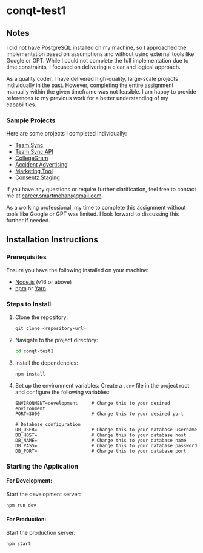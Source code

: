 # conqt-test1

## Notes
I did not have PostgreSQL installed on my machine, so I approached the implementation based on assumptions and without using external tools like Google or GPT. While I could not complete the full implementation due to time constraints, I focused on delivering a clear and logical approach.

As a quality coder, I have delivered high-quality, large-scale projects individually in the past. However, completing the entire assignment manually within the given timeframe was not feasible. I am happy to provide references to my previous work for a better understanding of my capabilities.

### Sample Projects
Here are some projects I completed individually:

- [Team Sync](https://teams-sync.mojowebtech.com)
- [Team Sync API](https://api-team-sync.mojowebtech.com)
- [CollegeGram](https://collegegram.onrender.com/)
- [Accident Advertising](https://accidentadvertising.ai/)
- [Marketing Tool](https://mojowebtech.com/apps/MarketingTool)
- [Consentz Staging](https://staging.consentz.com)

If you have any questions or require further clarification, feel free to contact me at [career.smartmohan@gmail.com](mailto:career.smartmohan@gmail.com).

As a working professional, my time to complete this assignment without tools like Google or GPT was limited. I look forward to discussing this further if needed.

## Installation Instructions

### Prerequisites
Ensure you have the following installed on your machine:
- [Node.js](https://nodejs.org/) (v16 or above)
- [npm](https://www.npmjs.com/) or [Yarn](https://yarnpkg.com/)

### Steps to Install

1. Clone the repository:
   ```bash
   git clone <repository-url>
   ```

2. Navigate to the project directory:
   ```bash
   cd conqt-test1
   ```

3. Install the dependencies:
   ```bash
   npm install
   ```

4. Set up the environment variables:
   Create a `.env` file in the project root and configure the following variables:
   ```plaintext
   ENVIRONMENT=development     # Change this to your desired environment
   PORT=3000                   # Change this to your desired port

   # Database configuration
   DB_USER=                    # Change this to your database username
   DB_HOST=                    # Change this to your database host
   DB_NAME=                    # Change this to your database name
   DB_PASS=                    # Change this to your database password
   DB_PORT=                    # Change this to your database port
   ```

### Starting the Application

#### For Development:
Start the development server:
```bash
npm run dev
```

#### For Production:
Start the production server:
```bash
npm start
```
